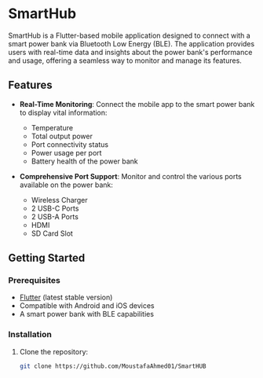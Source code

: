 # SmartHub

SmartHub is a Flutter-based mobile application designed to connect with a smart power bank via Bluetooth Low Energy (BLE). The application provides users with real-time data and insights about the power bank's performance and usage, offering a seamless way to monitor and manage its features.

## Features

- **Real-Time Monitoring**: Connect the mobile app to the smart power bank to display vital information:
  - Temperature
  - Total output power
  - Port connectivity status
  - Power usage per port
  - Battery health of the power bank

- **Comprehensive Port Support**: Monitor and control the various ports available on the power bank:
  - Wireless Charger
  - 2 USB-C Ports
  - 2 USB-A Ports
  - HDMI
  - SD Card Slot

## Getting Started

### Prerequisites

- [Flutter](https://flutter.dev/) (latest stable version)
- Compatible with Android and iOS devices
- A smart power bank with BLE capabilities

### Installation

1. Clone the repository:
   ```bash
   git clone https://github.com/MoustafaAhmed01/SmartHUB
